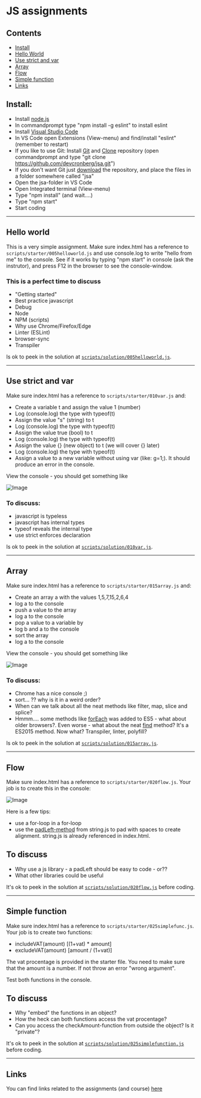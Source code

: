# JS assignments

## Contents
* [Install](#install)
* [Hello World](#hello-world)
* [Use strict and var](#use-strict-and-var)
* [Array](#array)
* [Flow](#flow)
* [Simple function](#simple-function)
* [Links](#links)

## Install:
* Install [node.js](https://nodejs.org/en/)
* In commandprompt type "npm install -g eslint" to install eslint
* Install [Visual Studio Code](https://code.visualstudio.com)
* In VS Code open Extensions (View-menu) and find/install "eslint" (remember to restart)
* If you like to use Git: Install [Git](https://git-scm.com/downloads) and [Clone](https://github.com/devcronberg/jsa) repository (open commandprompt and type "git clone https://github.com/devcronberg/jsa.git")
* If you don't want Git just [download](https://github.com/devcronberg/jsa/archive/master.zip) the repository, and place the files in a folder somewhere called "jsa"
* Open the jsa-folder in VS Code
* Open Integrated terminal (View-menu)
* Type "npm install" (and wait....)
* Type "npm start" 
* Start coding 

---

## Hello world

This is a very simple assignment. Make sure index.html has a 
reference to `scripts/starter/005helloworld.js` and use
 console.log to write "hello from me" to the console. See
 if it works by typing "npm start" in console (ask the instrutor), and press F12 in the browser to see 
   the console-window.

### This is a perfect time to discuss

* "Getting started"
* Best practice javascript
* Debug
* Node
* NPM (scripts)
* Why use Chrome/Firefox/Edge
* Linter (ESLint)
* browser-sync
* Transpiler

Is ok to peek in the solution at [`scripts/solution/005helloworld.js`](https://github.com/devcronberg/jsa/blob/master/wwwroot/scripts/solution/005HelloWorld.js).

--- 

## Use strict and var
Make sure index.html has a reference to `scripts/starter/010var.js` and:

* Create a variable t and assign the value 1 (number)
* Log (console.log) the type with typeof(t)
* Assign the value "s" (string) to t
* Log (console.log) the type with typeof(t)
* Assign the value true (bool) to t
* Log (console.log) the type with typeof(t)
* Assign the value {} (new object) to t (we will cover {} later)
* Log (console.log) the type with typeof(t)
* Assign a value to a new variable without using var (like: g=1;). It should produce an error in the console. 

View the console - you should get something like

![Image](https://cloud.githubusercontent.com/assets/13196981/20727205/e4a1d316-b678-11e6-813a-b85849f4f2a0.png)

### To discuss:

* javascript is typeless
* javascript has internal types
* typeof reveals the internal type
* use strict enforces declaration

Is ok to peek in the solution at [`scripts/solution/010var.js`](https://github.com/devcronberg/jsa/blob/master/wwwroot/scripts/solution/010Var.js).

---

## Array
Make sure index.html has a reference to `scripts/starter/015array.js` and:
* Create an array a with the values 1,5,7,15,2,6,4
* log a to the console
* push a value to the array
* log a to the console
* pop a value to a variable by
* log b and a to the console
* sort the array
* log a to the console

View the console - you should get something like

![Image](https://cloud.githubusercontent.com/assets/13196981/20727793/36884c9e-b67b-11e6-9c60-f09b7650f1b8.png)

### To discuss:

* Chrome has a nice console ;)
* sort... ?? why is it in a weird order?
* When can we talk about all the neat methods like filter, map, slice and splice?
* Hmmm.... some methods like [forEach](https://developer.mozilla.org/en-US/docs/Web/JavaScript/Reference/Global_Objects/Array/forEach) was added to ES5 - what about older browsers?. Even worse - what about the neat [find](https://developer.mozilla.org/en-US/docs/Web/JavaScript/Reference/Global_Objects/Array/find) method? It's a ES2015 method. Now what? Transpiler, linter, polyfill?   

Is ok to peek in the solution at [`scripts/solution/015array.js`](https://github.com/devcronberg/jsa/blob/master/wwwroot/scripts/solution/015array.js).

---

## Flow

Make sure index.html has a reference to `scripts/starter/020flow.js`. Your job is to create this in the console:

![Image](https://cloud.githubusercontent.com/assets/13196981/20730015/bc5e923e-b684-11e6-91f8-e6986378a5d1.png)

Here is a few tips:

* use a for-loop in a for-loop 
* use the [padLeft-method](http://stringjs.com/#methods/padleft-len-char) from string.js to pad with spaces to create alignment. string.js is already referenced in index.html.

## To discuss
* Why use a js library - a padLeft should be easy to code - or??
* What other libraries could be useful

It's ok to peek in the solution at [`scripts/solution/020flow.js`](https://github.com/devcronberg/jsa/blob/master/wwwroot/scripts/solution/020flow.js) before coding.   

---

## Simple function

Make sure index.html has a reference to `scripts/starter/025simplefunc.js`. Your job is to create two functions:

* includeVAT(amount) [(1+vat) * amount]
* excludeVAT(amount) [amount / (1+vat)]

The vat procentage is provided in the starter file. You need to make sure that the amount is a number. If not throw an error "wrong argument".

Test both functions in the console.

## To discuss

* Why "embed" the functions in an object?
* How the heck can both functions access the vat procentage?
* Can you access the checkAmount-function from outside the object? Is it "private"?

It's ok to peek in the solution at [`scripts/solution/025simplefunction.js`](https://github.com/devcronberg/jsa/blob/master/wwwroot/scripts/solution/025simplefunction.js) before coding.   

---

## Links
You can find links related to the assignments (and course) [here](http://l.cronberg.dk/publiclinks.aspx?tags=michell,js_201611aarhus&text=Om%20Michell%20Cronberg,Links%20fra%20kurset&header=JavaScript&message=Diverse%20links%20relateret%20til%20kurset)
